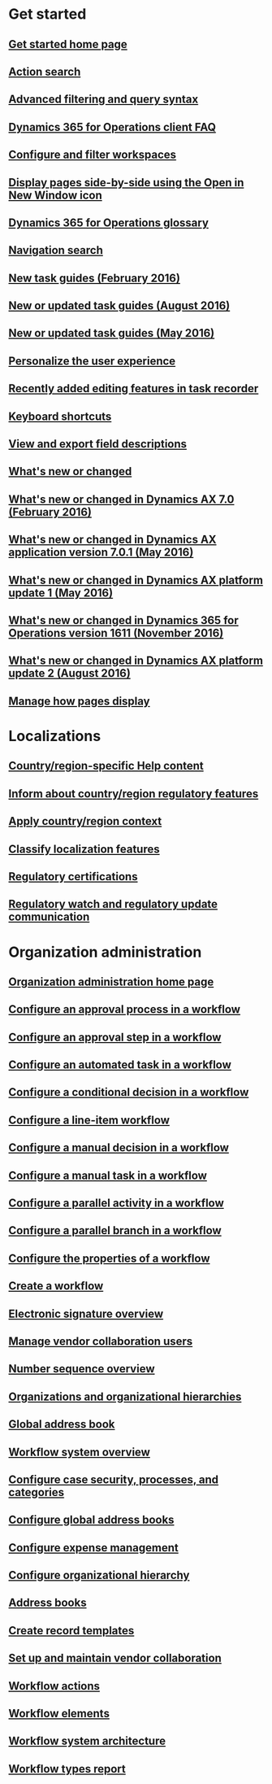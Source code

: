 # <a name="get-started"></a>Get started
## <a name="get-started-home-pageget-startedget-started-landingmd"></a>[Get started home page](get-started\get-started-landing.md)
## <a name="action-searchget-startedaction-searchmd"></a>[Action search](get-started\action-search.md)
## <a name="advanced-filtering-and-query-syntaxget-startedadvanced-filtering-query-optionsmd"></a>[Advanced filtering and query syntax](get-started\advanced-filtering-query-options.md)
## <a name="dynamics-365-for-operations-client-faqget-startedclient-faqmd"></a>[Dynamics 365 for Operations client FAQ](get-started\client-faq.md)
## <a name="configure-and-filter-workspacesget-startedconfigure-filter-workspacesmd"></a>[Configure and filter workspaces](get-started\configure-filter-workspaces.md)
## <a name="display-pages-side-by-side-using-the-open-in-new-window-iconget-starteddisplay-pages-side-by-sidemd"></a>[Display pages side-by-side using the Open in New Window icon](get-started\display-pages-side-by-side.md)
## <a name="dynamics-365-for-operations-glossaryget-startedglossarymd"></a>[Dynamics 365 for Operations glossary](get-started\glossary.md)
## <a name="navigation-searchget-startednavigation-searchmd"></a>[Navigation search](get-started\navigation-search.md)
## <a name="new-task-guides-february-2016get-startednew-task-guides-available-february-2016md"></a>[New task guides (February 2016)](get-started\new-task-guides-available-february-2016.md)
## <a name="new-or-updated-task-guides-august-2016get-startednew-updated-task-guides-available-august-2016md"></a>[New or updated task guides (August 2016)](get-started\new-updated-task-guides-available-august-2016.md)
## <a name="new-or-updated-task-guides-may-2016get-startednew-updated-task-guides-available-may-2016md"></a>[New or updated task guides (May 2016)](get-started\new-updated-task-guides-available-may-2016.md)
## <a name="personalize-the-user-experienceget-startedpersonalize-user-experiencemd"></a>[Personalize the user experience](get-started\personalize-user-experience.md)
## <a name="recently-added-editing-features-in-task-recorderget-startedrecently-added-editing-features-in-task-recordermd"></a>[Recently added editing features in task recorder](get-started\recently-added-editing-features-in-task-recorder.md)
## <a name="keyboard-shortcutsget-startedshortcut-keysmd"></a>[Keyboard shortcuts](get-started\shortcut-keys.md)
## <a name="view-and-export-field-descriptionsget-startedview-export-field-descriptionsmd"></a>[View and export field descriptions](get-started\view-export-field-descriptions.md)
## <a name="whats-new-or-changedget-startedwhats-new-changedmd"></a>[What's new or changed](get-started\whats-new-changed.md)
## <a name="whats-new-or-changed-in-dynamics-ax-70-february-2016get-startedwhats-new-changed-7-0-february-2016md"></a>[What's new or changed in Dynamics AX 7.0 (February 2016)](get-started\whats-new-changed-7-0-february-2016.md)
## <a name="whats-new-or-changed-in-dynamics-ax-application-version-701-may-2016get-startedwhats-new-changed-application-version-7-0-1-may-2016md"></a>[What's new or changed in Dynamics AX application version 7.0.1 (May 2016)](get-started\whats-new-changed-application-version-7-0-1-may-2016.md)
## <a name="whats-new-or-changed-in-dynamics-ax-platform-update-1-may-2016get-startedwhats-new-changed-platform-version-7-1-may-2016md"></a>[What's new or changed in Dynamics AX platform update 1 (May 2016)](get-started\whats-new-changed-platform-version-7-1-may-2016.md)
## <a name="whats-new-or-changed-in-dynamics-365-for-operations-version-1611-november-2016get-startedwhats-new-dynamics-365-operations-1611md"></a>[What's new or changed in Dynamics 365 for Operations version 1611 (November 2016)](get-started\whats-new-dynamics-365-operations-1611.md)
## <a name="whats-new-or-changed-in-dynamics-ax-platform-update-2-august-2016get-startedwhats-new-platform-update-2md"></a>[What's new or changed in Dynamics AX platform update 2 (August 2016)](get-started\whats-new-platform-update-2.md)
## <a name="manage-how-pages-displayget-startedwindow-managementmd"></a>[Manage how pages display](get-started\window-management.md)
# <a name="localizations"></a>Localizations
## <a name="countryregion-specific-help-contentlocalizationscountryregionmd"></a>[Country/region-specific Help content](localizations\country_region.md)
## <a name="inform-about-countryregion-regulatory-featureslocalizationsinform-msft-new-countryregion-regulationsmd"></a>[Inform about country/region regulatory features](localizations\inform-msft-new-countryregion-regulations.md)
## <a name="apply-countryregion-contextlocalizationslocalization-requirements-apply-country-contextmd"></a>[Apply country/region context](localizations\localization-requirements-apply-country-context.md)
## <a name="classify-localization-featureslocalizationslocalization-requirements-classify-localization-featuresmd"></a>[Classify localization features](localizations\localization-requirements-classify-localization-features.md)
## <a name="regulatory-certificationslocalizationslocalization-requirements-regulatory-certificationsmd"></a>[Regulatory certifications](localizations\localization-requirements-regulatory-certifications.md)
## <a name="regulatory-watch-and-regulatory-update-communicationlocalizationslocalization-requirements-regulatory-watch-communicationmd"></a>[Regulatory watch and regulatory update communication](localizations\localization-requirements-regulatory-watch-communication.md)
# <a name="organization-administration"></a>Organization administration
## <a name="organization-administration-home-pageorganization-administrationorganization-administration-home-pagemd"></a>[Organization administration home page](organization-administration\organization-administration-home-page.md)
## <a name="configure-an-approval-process-in-a-workfloworganization-administrationconfigure-approval-process-workflowmd"></a>[Configure an approval process in a workflow](organization-administration\configure-approval-process-workflow.md)
## <a name="configure-an-approval-step-in-a-workfloworganization-administrationconfigure-approval-step-workflowmd"></a>[Configure an approval step in a workflow](organization-administration\configure-approval-step-workflow.md)
## <a name="configure-an-automated-task-in-a-workfloworganization-administrationconfigure-automated-task-workflowmd"></a>[Configure an automated task in a workflow](organization-administration\configure-automated-task-workflow.md)
## <a name="configure-a-conditional-decision-in-a-workfloworganization-administrationconfigure-conditional-decision-workflowmd"></a>[Configure a conditional decision in a workflow](organization-administration\configure-conditional-decision-workflow.md)
## <a name="configure-a-line-item-workfloworganization-administrationconfigure-line-item-workflowmd"></a>[Configure a line-item workflow](organization-administration\configure-line-item-workflow.md)
## <a name="configure-a-manual-decision-in-a-workfloworganization-administrationconfigure-manual-decision-workflowmd"></a>[Configure a manual decision in a workflow](organization-administration\configure-manual-decision-workflow.md)
## <a name="configure-a-manual-task-in-a-workfloworganization-administrationconfigure-manual-task-workflowmd"></a>[Configure a manual task in a workflow](organization-administration\configure-manual-task-workflow.md)
## <a name="configure-a-parallel-activity-in-a-workfloworganization-administrationconfigure-parallel-activity-workflowmd"></a>[Configure a parallel activity in a workflow](organization-administration\configure-parallel-activity-workflow.md)
## <a name="configure-a-parallel-branch-in-a-workfloworganization-administrationconfigure-parallel-branch-workflowmd"></a>[Configure a parallel branch in a workflow](organization-administration\configure-parallel-branch-workflow.md)
## <a name="configure-the-properties-of-a-workfloworganization-administrationconfigure-workflow-propertiesmd"></a>[Configure the properties of a workflow](organization-administration\configure-workflow-properties.md)
## <a name="create-a-workfloworganization-administrationcreate-workflowmd"></a>[Create a workflow](organization-administration\create-workflow.md)
## <a name="electronic-signature-overvieworganization-administrationelectronic-signature-overviewmd"></a>[Electronic signature overview](organization-administration\electronic-signature-overview.md)
## <a name="manage-vendor-collaboration-usersorganization-administrationmanage-vendor-collaboration-usersmd"></a>[Manage vendor collaboration users](organization-administration\manage-vendor-collaboration-users.md)
## <a name="number-sequence-overvieworganization-administrationnumber-sequence-overviewmd"></a>[Number sequence overview](organization-administration\number-sequence-overview.md)
## <a name="organizations-and-organizational-hierarchiesorganization-administrationorganizations-organizational-hierarchiesmd"></a>[Organizations and organizational hierarchies](organization-administration\organizations-organizational-hierarchies.md)
## <a name="global-address-bookorganization-administrationoverview-global-address-bookmd"></a>[Global address book](organization-administration\overview-global-address-book.md)
## <a name="workflow-system-overvieworganization-administrationoverview-workflow-systemmd"></a>[Workflow system overview](organization-administration\overview-workflow-system.md)
## <a name="configure-case-security-processes-and-categoriesorganization-administrationplan-case-managementmd"></a>[Configure case security, processes, and categories](organization-administration\plan-case-management.md)
## <a name="configure-global-address-booksorganization-administrationplan-configuration-global-address-book-additional-address-booksmd"></a>[Configure global address books](organization-administration\plan-configuration-global-address-book-additional-address-books.md)
## <a name="configure-expense-managementorganization-administrationplan-expense-managementmd"></a>[Configure expense management](organization-administration\plan-expense-management.md)
## <a name="configure-organizational-hierarchyorganization-administrationplan-organizational-hierarchymd"></a>[Configure organizational hierarchy](organization-administration\plan-organizational-hierarchy.md)
## <a name="address-booksorganization-administrationqa-address-booksmd"></a>[Address books](organization-administration\qa-address-books.md)
## <a name="create-record-templatesorganization-administrationrecord-templatesmd"></a>[Create record templates](organization-administration\record-templates.md)
## <a name="set-up-and-maintain-vendor-collaborationorganization-administrationset-up-maintain-vendor-collaborationmd"></a>[Set up and maintain vendor collaboration](organization-administration\set-up-maintain-vendor-collaboration.md)
## <a name="workflow-actionsorganization-administrationworkflow-actionsmd"></a>[Workflow actions](organization-administration\workflow-actions.md)
## <a name="workflow-elementsorganization-administrationworkflow-elementsmd"></a>[Workflow elements](organization-administration\workflow-elements.md)
## <a name="workflow-system-architectureorganization-administrationworkflow-system-architecturemd"></a>[Workflow system architecture](organization-administration\workflow-system-architecture.md)
## <a name="workflow-types-reportorganization-administrationworkflow-types-reportmd"></a>[Workflow types report](organization-administration\workflow-types-report.md)


<!--HONumber=Feb17_HO3-->


